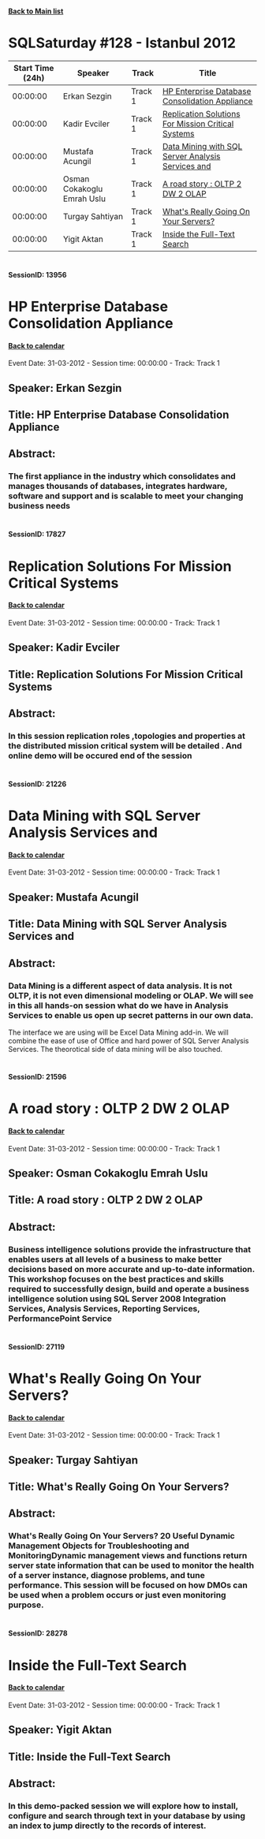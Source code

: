 #### [Back to Main list](index.md)
# SQLSaturday #128 - Istanbul 2012
Start Time (24h)|Speaker|Track|Title
---|---|---|---
00:00:00|Erkan Sezgin|Track 1|[HP Enterprise Database Consolidation Appliance](#sessionid-13956)
00:00:00|Kadir Evciler|Track 1|[Replication Solutions For Mission Critical Systems](#sessionid-17827)
00:00:00|Mustafa Acungil|Track 1|[Data Mining with SQL Server Analysis Services and ](#sessionid-21226)
00:00:00|Osman Cokakoglu Emrah Uslu|Track 1|[A road story : OLTP 2 DW 2 OLAP](#sessionid-21596)
00:00:00|Turgay Sahtiyan|Track 1|[What's Really Going On Your Servers?](#sessionid-27119)
00:00:00|Yigit Aktan|Track 1|[Inside the Full-Text Search](#sessionid-28278)
#  
#### SessionID: 13956
# HP Enterprise Database Consolidation Appliance
#### [Back to calendar](#SQLSaturday-#128-Istanbul-2012)
Event Date: 31-03-2012 - Session time: 00:00:00 - Track: Track 1
## Speaker: Erkan Sezgin
## Title: HP Enterprise Database Consolidation Appliance
## Abstract:
### The first appliance in the industry which consolidates and manages thousands of databases, integrates hardware, software and support and is scalable to meet your changing business needs
#  
#### SessionID: 17827
# Replication Solutions For Mission Critical Systems
#### [Back to calendar](#SQLSaturday-#128-Istanbul-2012)
Event Date: 31-03-2012 - Session time: 00:00:00 - Track: Track 1
## Speaker: Kadir Evciler
## Title: Replication Solutions For Mission Critical Systems
## Abstract:
### In this session replication roles ,topologies and properties at the distributed mission critical system will be detailed . And online demo will be occured end of the session
#  
#### SessionID: 21226
# Data Mining with SQL Server Analysis Services and 
#### [Back to calendar](#SQLSaturday-#128-Istanbul-2012)
Event Date: 31-03-2012 - Session time: 00:00:00 - Track: Track 1
## Speaker: Mustafa Acungil
## Title: Data Mining with SQL Server Analysis Services and 
## Abstract:
### Data Mining is a different aspect of data analysis. It is not OLTP, it is not even dimensional modeling or OLAP. We will see in this all hands-on session what do we have in Analysis Services to enable us open up secret patterns in our own data.
The interface we are using will be Excel Data Mining add-in. We will combine the ease of use of Office and hard power of SQL Server Analysis Services.
The theorotical side of data mining will be also touched.

#  
#### SessionID: 21596
# A road story : OLTP 2 DW 2 OLAP
#### [Back to calendar](#SQLSaturday-#128-Istanbul-2012)
Event Date: 31-03-2012 - Session time: 00:00:00 - Track: Track 1
## Speaker: Osman Cokakoglu Emrah Uslu
## Title: A road story : OLTP 2 DW 2 OLAP
## Abstract:
### Business intelligence solutions provide the infrastructure that enables users at all levels of a business to make better decisions based on more accurate and up-to-date information. This workshop focuses on the best practices and skills required to successfully design, build and operate a business intelligence solution using SQL Server 2008 Integration Services, Analysis Services, Reporting Services, PerformancePoint Service
#  
#### SessionID: 27119
# What's Really Going On Your Servers?
#### [Back to calendar](#SQLSaturday-#128-Istanbul-2012)
Event Date: 31-03-2012 - Session time: 00:00:00 - Track: Track 1
## Speaker: Turgay Sahtiyan
## Title: What's Really Going On Your Servers?
## Abstract:
### What's Really Going On Your Servers? 20 Useful Dynamic Management Objects for Troubleshooting and MonitoringDynamic management views and functions return server state information that can be used to monitor the health of a server instance, diagnose problems, and tune performance. This session will be focused on how DMOs can be used when a problem occurs or just even monitoring purpose.
#  
#### SessionID: 28278
# Inside the Full-Text Search
#### [Back to calendar](#SQLSaturday-#128-Istanbul-2012)
Event Date: 31-03-2012 - Session time: 00:00:00 - Track: Track 1
## Speaker: Yigit Aktan
## Title: Inside the Full-Text Search
## Abstract:
### In this demo-packed session we will explore how to install, configure and search through text in your database by using an index to jump directly to the records of interest.
